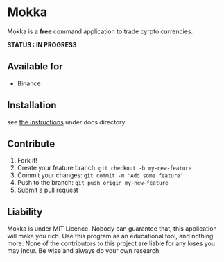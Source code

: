 Mokka
=======================
Mokka is a __**free**__ command application to trade cyrpto currencies.

**STATUS : IN PROGRESS**


Available for
------------
* Binance


Installation
------------
see [the instructions](docs/01-installation.md) under docs directory 


Contribute
------------
1. Fork it!
2. Create your feature branch: `git checkout -b my-new-feature`
3. Commit your changes: `git commit -m 'Add some feature'`
4. Push to the branch: `git push origin my-new-feature`
5. Submit a pull request


Liability
------------
Mokka is under MIT Licence. 
Nobody can guarantee that, this application will make you rich. Use this program as an educational tool, and nothing more. None of the contributors to this project are liable for any loses you may incur. Be wise and always do your own research.
